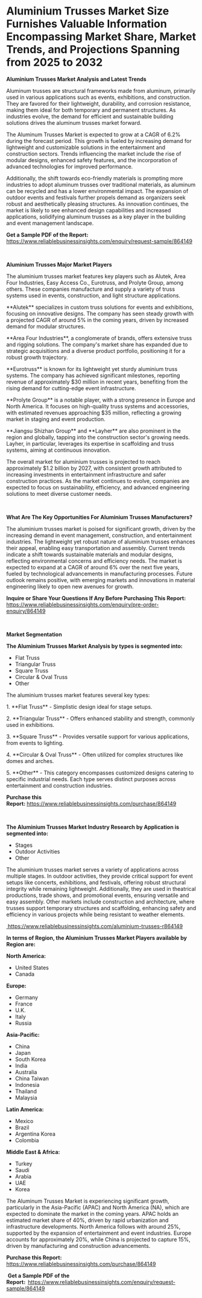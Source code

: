 <p><h1>Aluminium Trusses Market Size Furnishes Valuable Information Encompassing Market Share, Market Trends, and Projections Spanning from 2025 to 2032</h1></p><p><strong>Aluminium Trusses Market Analysis and Latest Trends</strong></p>
<p><p>Aluminum trusses are structural frameworks made from aluminum, primarily used in various applications such as events, exhibitions, and construction. They are favored for their lightweight, durability, and corrosion resistance, making them ideal for both temporary and permanent structures. As industries evolve, the demand for efficient and sustainable building solutions drives the aluminum trusses market forward.</p><p>The Aluminum Trusses Market is expected to grow at a CAGR of 6.2% during the forecast period. This growth is fueled by increasing demand for lightweight and customizable solutions in the entertainment and construction sectors. Trends influencing the market include the rise of modular designs, enhanced safety features, and the incorporation of advanced technologies for improved performance.</p><p>Additionally, the shift towards eco-friendly materials is prompting more industries to adopt aluminum trusses over traditional materials, as aluminum can be recycled and has a lower environmental impact. The expansion of outdoor events and festivals further propels demand as organizers seek robust and aesthetically pleasing structures. As innovation continues, the market is likely to see enhanced design capabilities and increased applications, solidifying aluminum trusses as a key player in the building and event management landscape.</p></p>
<p><strong>Get a Sample PDF of the Report:&nbsp;</strong> <a href="https://www.reliablebusinessinsights.com/enquiry/request-sample/864149?utm_campaign=3217&utm_medium=2&utm_source=Github&utm_content=ia&utm_term=15042025&utm_id=aluminium-trusses">https://www.reliablebusinessinsights.com/enquiry/request-sample/864149</a></p>
<p>&nbsp;</p>
<p><strong>Aluminium Trusses Major Market Players</strong></p>
<p><p>The aluminium trusses market features key players such as Alutek, Area Four Industries, Easy Access Co., Eurotruss, and Prolyte Group, among others. These companies manufacture and supply a variety of truss systems used in events, construction, and light structure applications.</p><p>**Alutek** specializes in custom truss solutions for events and exhibitions, focusing on innovative designs. The company has seen steady growth with a projected CAGR of around 5% in the coming years, driven by increased demand for modular structures.</p><p>**Area Four Industries**, a conglomerate of brands, offers extensive truss and rigging solutions. The company's market share has expanded due to strategic acquisitions and a diverse product portfolio, positioning it for a robust growth trajectory.</p><p>**Eurotruss** is known for its lightweight yet sturdy aluminium truss systems. The company has achieved significant milestones, reporting revenue of approximately $30 million in recent years, benefiting from the rising demand for cutting-edge event infrastructure.</p><p>**Prolyte Group** is a notable player, with a strong presence in Europe and North America. It focuses on high-quality truss systems and accessories, with estimated revenues approaching $35 million, reflecting a growing market in staging and event production.</p><p>**Jiangsu Shizhan Group** and **Layher** are also prominent in the region and globally, tapping into the construction sector's growing needs. Layher, in particular, leverages its expertise in scaffolding and truss systems, aiming at continuous innovation.</p><p>The overall market for aluminium trusses is projected to reach approximately $1.2 billion by 2027, with consistent growth attributed to increasing investments in entertainment infrastructure and safer construction practices. As the market continues to evolve, companies are expected to focus on sustainability, efficiency, and advanced engineering solutions to meet diverse customer needs.</p></p>
<p>&nbsp;</p>
<p><strong>What Are The Key Opportunities For Aluminium Trusses Manufacturers?</strong></p>
<p><p>The aluminium trusses market is poised for significant growth, driven by the increasing demand in event management, construction, and entertainment industries. The lightweight yet robust nature of aluminium trusses enhances their appeal, enabling easy transportation and assembly. Current trends indicate a shift towards sustainable materials and modular designs, reflecting environmental concerns and efficiency needs. The market is expected to expand at a CAGR of around 6% over the next five years, fueled by technological advancements in manufacturing processes. Future outlook remains positive, with emerging markets and innovations in material engineering likely to open new avenues for growth.</p></p>
<p><strong>Inquire or Share Your Questions If Any Before Purchasing This Report:</strong> <a href="https://www.reliablebusinessinsights.com/enquiry/pre-order-enquiry/864149?utm_campaign=3217&utm_medium=2&utm_source=Github&utm_content=ia&utm_term=15042025&utm_id=aluminium-trusses">https://www.reliablebusinessinsights.com/enquiry/pre-order-enquiry/864149</a></p>
<p>&nbsp;</p>
<p><strong>Market Segmentation</strong></p>
<p><strong>The Aluminium Trusses Market Analysis by types is segmented into:</strong></p>
<p><ul><li>Flat Truss</li><li>Triangular Truss</li><li>Square Truss</li><li>Circular & Oval Truss</li><li>Other</li></ul></p>
<p><p>The aluminium trusses market features several key types: </p><p>1. **Flat Truss** - Simplistic design ideal for stage setups.</p><p>2. **Triangular Truss** - Offers enhanced stability and strength, commonly used in exhibitions.</p><p>3. **Square Truss** - Provides versatile support for various applications, from events to lighting.</p><p>4. **Circular & Oval Truss** - Often utilized for complex structures like domes and arches.</p><p>5. **Other** - This category encompasses customized designs catering to specific industrial needs. Each type serves distinct purposes across entertainment and construction industries.</p></p>
<p><strong>Purchase this Report:&nbsp;</strong><a href="https://www.reliablebusinessinsights.com/purchase/864149?utm_campaign=3217&utm_medium=2&utm_source=Github&utm_content=ia&utm_term=15042025&utm_id=aluminium-trusses">https://www.reliablebusinessinsights.com/purchase/864149</a></p>
<p>&nbsp;</p>
<p><strong>The Aluminium Trusses Market Industry Research by Application is segmented into:</strong></p>
<p><ul><li>Stages</li><li>Outdoor Activities</li><li>Other</li></ul></p>
<p><p>The aluminium trusses market serves a variety of applications across multiple stages. In outdoor activities, they provide critical support for event setups like concerts, exhibitions, and festivals, offering robust structural integrity while remaining lightweight. Additionally, they are used in theatrical productions, trade shows, and promotional events, ensuring versatile and easy assembly. Other markets include construction and architecture, where trusses support temporary structures and scaffolding, enhancing safety and efficiency in various projects while being resistant to weather elements.</p></p>
<p><a href="https://www.reliablebusinessinsights.com/aluminium-trusses-r864149?utm_campaign=3217&utm_medium=2&utm_source=Github&utm_content=ia&utm_term=15042025&utm_id=aluminium-trusses">&nbsp;https://www.reliablebusinessinsights.com/aluminium-trusses-r864149</a></p>
<p><strong>In terms of Region, the Aluminium Trusses Market Players available by Region are:</strong></p>
<p>
    <p> <strong> North America: </strong>
        <ul>
            <li>United States</li>
            <li>Canada</li>
        </ul>
        </p> 
    <p> <strong> Europe: </strong>
        <ul>
            <li>Germany</li>
            <li>France</li>
            <li>U.K.</li>
            <li>Italy</li>
            <li>Russia</li>
        </ul>
        </p> 
    <p> <strong> Asia-Pacific: </strong>
        <ul>
            <li>China</li>
            <li>Japan</li>
            <li>South Korea</li>
            <li>India</li>
            <li>Australia</li>
            <li>China Taiwan</li>
            <li>Indonesia</li>
            <li>Thailand</li>
            <li>Malaysia</li>
        </ul>
        </p> 
    <p> <strong> Latin America: </strong>
        <ul>
            <li>Mexico</li>
            <li>Brazil</li>
            <li>Argentina Korea</li>
            <li>Colombia</li>
        </ul>
        </p> 
    <p> <strong> Middle East & Africa: </strong>
        <ul>
            <li>Turkey</li>
            <li>Saudi</li>
            <li>Arabia</li>
            <li>UAE</li>
            <li>Korea</li>
        </ul>
    </p>
    </p>
<p><p>The Aluminum Trusses Market is experiencing significant growth, particularly in the Asia-Pacific (APAC) and North America (NA), which are expected to dominate the market in the coming years. APAC holds an estimated market share of 40%, driven by rapid urbanization and infrastructure developments. North America follows with around 25%, supported by the expansion of entertainment and event industries. Europe accounts for approximately 20%, while China is projected to capture 15%, driven by manufacturing and construction advancements.</p></p>
<p><strong>Purchase this Report: </strong><a href="https://www.reliablebusinessinsights.com/purchase/864149?utm_campaign=3217&utm_medium=2&utm_source=Github&utm_content=ia&utm_term=15042025&utm_id=aluminium-trusses">https://www.reliablebusinessinsights.com/purchase/864149</a></p>
<p>&nbsp;<strong>Get a Sample PDF of the Report:&nbsp;&nbsp;</strong><a href="https://www.reliablebusinessinsights.com/enquiry/request-sample/864149?utm_campaign=3217&utm_medium=2&utm_source=Github&utm_content=ia&utm_term=15042025&utm_id=aluminium-trusses">https://www.reliablebusinessinsights.com/enquiry/request-sample/864149</a></p>
<p><strong></strong></p>
<p><p></p><p></p><p></p></p>